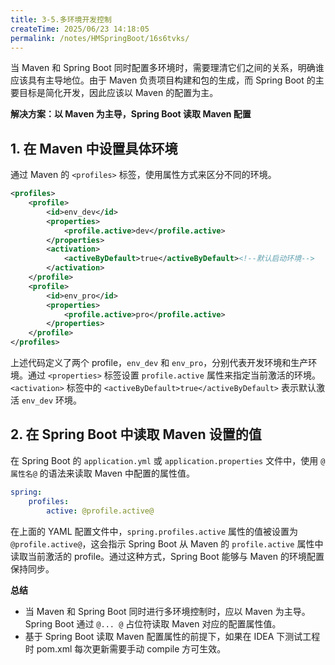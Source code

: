 ```yaml
---
title: 3-5.多环境开发控制
createTime: 2025/06/23 14:18:05
permalink: /notes/HMSpringBoot/16s6tvks/
---
```

当 Maven 和 Spring Boot 同时配置多环境时，需要理清它们之间的关系，明确谁应该具有主导地位。由于 Maven 负责项目构建和包的生成，而 Spring Boot 的主要目标是简化开发，因此应该以 Maven 的配置为主。

**解决方案：以 Maven 为主导，Spring Boot 读取 Maven 配置**

## **1. 在 Maven 中设置具体环境**

通过 Maven 的 `<profiles>` 标签，使用属性方式来区分不同的环境。

```xml
<profiles>
	<profile>
		<id>env_dev</id>
		<properties>
			<profile.active>dev</profile.active>
		</properties>
		<activation>
			<activeByDefault>true</activeByDefault><!--默认启动环境-->
		</activation>
	</profile>
	<profile>
		<id>env_pro</id>
		<properties>
			<profile.active>pro</profile.active>
		</properties>
	</profile>
</profiles>
```

上述代码定义了两个 profile，`env_dev` 和 `env_pro`，分别代表开发环境和生产环境。通过 `<properties>` 标签设置 `profile.active` 属性来指定当前激活的环境。`<activation>` 标签中的 `<activeByDefault>true</activeByDefault>` 表示默认激活 `env_dev` 环境。

## **2. 在 Spring Boot 中读取 Maven 设置的值**

在 Spring Boot 的 `application.yml` 或 `application.properties` 文件中，使用 `@属性名@` 的语法来读取 Maven 中配置的属性值。

```yaml
spring:
	profiles:
		active: @profile.active@
```

在上面的 YAML 配置文件中，`spring.profiles.active` 属性的值被设置为 `@profile.active@`，这会指示 Spring Boot 从 Maven 的 `profile.active` 属性中读取当前激活的 profile。通过这种方式，Spring Boot 能够与 Maven 的环境配置保持同步。

**总结**

- 当 Maven 和 Spring Boot 同时进行多环境控制时，应以 Maven 为主导。Spring Boot 通过 `@... @` 占位符读取 Maven 对应的配置属性值。
- 基于 Spring Boot 读取 Maven 配置属性的前提下，如果在 IDEA 下测试工程时 pom.xml 每次更新需要手动 compile 方可生效。